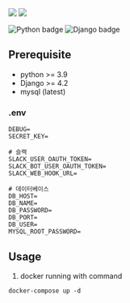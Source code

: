 <img src="https://img.shields.io/badge/Python-3776AB?style=flat-square&logo=Python&logoColor=white">
<img src="https://img.shields.io/badge/django-092E20?style=flat-square&logo=django&logoColor=white">

![Python badge](https://img.shields.io/badge/Python-3.9%2B-green)
![Django badge](https://img.shields.io/badge/Django-4.2%2B-green)

## Prerequisite
+ python >= 3.9
+ Django >= 4.2
+ mysql (latest)

### .env
```shell
DEBUG=
SECRET_KEY=

# 슬랙
SLACK_USER_OAUTH_TOKEN=
SLACK_BOT_USER_OAUTH_TOKEN=
SLACK_WEB_HOOK_URL=

# 데이터베이스
DB_HOST=
DB_NAME=
DB_PASSWORD=
DB_PORT=
DB_USER=
MYSQL_ROOT_PASSWORD=
```

## Usage

1. docker running with command
```shell
docker-compose up -d
```